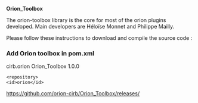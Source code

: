 **Orion_Toolbox**

The orion-toolbox library is the core for most of the orion plugins developed.
Main developers are Héloïse Monnet and Philippe Mailly.

Please follow these instructions to download and compile the source code :
### Add Orion toolbox in pom.xml
<dependency>
    <groupId>cirb.orion</groupId>
    <artifactId>Orion_Toolbox</artifactId>
    <version>1.0.0</version>
</dependency>

    <repository>
    <id>orion</id>
   <url>https://github.com/orion-cirb/Orion_Toolbox/releases/</url>
 </repository>

